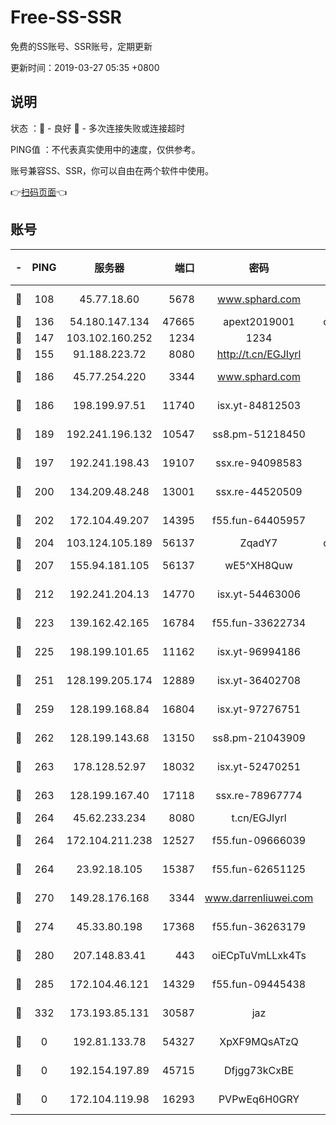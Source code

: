 # Free-SS-SSR

免费的SS账号、SSR账号，定期更新

更新时间：2019-03-27 05:35 +0800

## 说明

状态     ：🙂 - 良好 🙁 - 多次连接失败或连接超时

PING值   ：不代表真实使用中的速度，仅供参考。

账号兼容SS、SSR，你可以自由在两个软件中使用。

👉[扫码页面](https://liesauer.github.io/Free-SS-SSR/)👈

## 账号

|-|PING|服务器|端口|密码|加密方式|区域|
|:----:|:----:|:-----:|-----:|:----:|:----:|:----:|
|🙂|108|45.77.18.60|5678|www.sphard.com|aes-256-cfb|JP|
|🙂|136|54.180.147.134|47665|apext2019001|chacha20|KR|
|🙂|147|103.102.160.252|1234|1234|rc4-md5|JP|
|🙂|155|91.188.223.72|8080|http://t.cn/EGJIyrl|rc4-md5|RU|
|🙂|186|45.77.254.220|3344|www.sphard.com|aes-256-cfb|SG|
|🙂|186|198.199.97.51|11740|isx.yt-84812503|aes-256-cfb|US|
|🙂|189|192.241.196.132|10547|ss8.pm-51218450|aes-256-cfb|US|
|🙂|197|192.241.198.43|19107|ssx.re-94098583|aes-256-cfb|US|
|🙂|200|134.209.48.248|13001|ssx.re-44520509|aes-256-cfb|US|
|🙂|202|172.104.49.207|14395|f55.fun-64405957|aes-256-cfb|SG|
|🙂|204|103.124.105.189|56137|ZqadY7|chacha20|US|
|🙂|207|155.94.181.105|56137|wE5^XH8Quw|aes-256-cfb|US|
|🙂|212|192.241.204.13|14770|isx.yt-54463006|aes-256-cfb|US|
|🙂|223|139.162.42.165|16784|f55.fun-33622734|aes-256-cfb|SG|
|🙂|225|198.199.101.65|11162|isx.yt-96994186|aes-256-cfb|US|
|🙂|251|128.199.205.174|12889|isx.yt-36402708|aes-256-cfb|SG|
|🙂|259|128.199.168.84|16804|isx.yt-97276751|aes-256-cfb|SG|
|🙂|262|128.199.143.68|13150|ss8.pm-21043909|aes-256-cfb|SG|
|🙂|263|178.128.52.97|18032|isx.yt-52470251|aes-256-cfb|SG|
|🙂|263|128.199.167.40|17118|ssx.re-78967774|aes-256-cfb|SG|
|🙂|264|45.62.233.234|8080|t.cn/EGJIyrl|rc4-md5|CA|
|🙂|264|172.104.211.238|12527|f55.fun-09666039|aes-256-cfb|US|
|🙂|264|23.92.18.105|15387|f55.fun-62651125|aes-256-cfb|US|
|🙂|270|149.28.176.168|3344|www.darrenliuwei.com|aes-256-cfb|AU|
|🙂|274|45.33.80.198|17368|f55.fun-36263179|aes-256-cfb|US|
|🙂|280|207.148.83.41|443|oiECpTuVmLLxk4Ts|aes-256-cfb|AU|
|🙂|285|172.104.46.121|14329|f55.fun-09445438|aes-256-cfb|SG|
|🙂|332|173.193.85.131|30587|jaz|aes-256-cfb|US|
|🙁|0|192.81.133.78|54327|XpXF9MQsATzQ|aes-256-cfb|US|
|🙁|0|192.154.197.89|45715|Dfjgg73kCxBE|aes-256-cfb|US|
|🙁|0|172.104.119.98|16293|PVPwEq6H0GRY|aes-256-cfb|JP|
